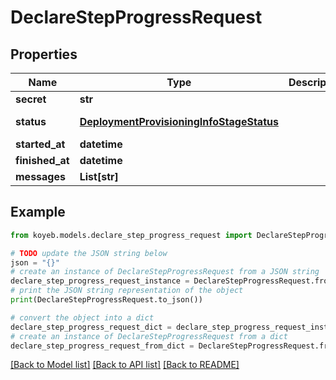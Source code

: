 # DeclareStepProgressRequest


## Properties

Name | Type | Description | Notes
------------ | ------------- | ------------- | -------------
**secret** | **str** |  | [optional] 
**status** | [**DeploymentProvisioningInfoStageStatus**](DeploymentProvisioningInfoStageStatus.md) |  | [optional] [default to DeploymentProvisioningInfoStageStatus.UNKNOWN]
**started_at** | **datetime** |  | [optional] 
**finished_at** | **datetime** |  | [optional] 
**messages** | **List[str]** |  | [optional] 

## Example

```python
from koyeb.models.declare_step_progress_request import DeclareStepProgressRequest

# TODO update the JSON string below
json = "{}"
# create an instance of DeclareStepProgressRequest from a JSON string
declare_step_progress_request_instance = DeclareStepProgressRequest.from_json(json)
# print the JSON string representation of the object
print(DeclareStepProgressRequest.to_json())

# convert the object into a dict
declare_step_progress_request_dict = declare_step_progress_request_instance.to_dict()
# create an instance of DeclareStepProgressRequest from a dict
declare_step_progress_request_from_dict = DeclareStepProgressRequest.from_dict(declare_step_progress_request_dict)
```
[[Back to Model list]](../README.md#documentation-for-models) [[Back to API list]](../README.md#documentation-for-api-endpoints) [[Back to README]](../README.md)


